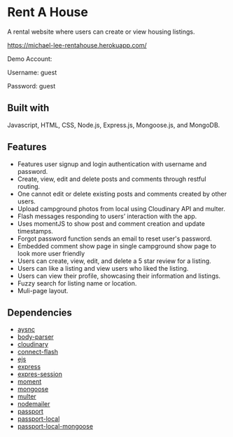 # Rent A House
A rental website where users can create or view housing listings.

https://michael-lee-rentahouse.herokuapp.com/

Demo Account: 

Username: guest 

Password: guest

## Built with
Javascript, HTML, CSS, Node.js, Express.js, Mongoose.js, and MongoDB.

## Features
* Features user signup and login authentication with username and password. 
* Create, view, edit and delete posts and comments through restful routing. 
* One cannot edit or delete existing posts and comments created by other users.
* Upload campground photos from local using Cloudinary API and multer.
* Flash messages responding to users’ interaction with the app.
* Uses momentJS to show post and comment creation and update timestamps. 
* Forgot password function sends an email to reset user's password.
* Embedded comment show page in single campground show page to look more user friendly
* Users can create, view, edit, and delete a 5 star review for a listing.
* Users can like a listing and view users who liked the listing. 
* Users can view their profile, showcasing their information and listings. 
* Fuzzy search for listing name or location.
* Muli-page layout. 

## Dependencies
* [aysnc](https://www.npmjs.com/package/async)
* [body-parser](https://www.npmjs.com/package/body-parser)
* [cloudinary](https://cloudinary.com/)
* [connect-flash](https://github.com/jaredhanson/connect-flash)
* [ejs](https://ejs.co/)
* [express](https://expressjs.com/)
* [expres-session](https://www.npmjs.com/package/express-session)
* [moment](https://momentjs.com/)
* [mongoose](https://mongoosejs.com/)
* [multer](https://www.npmjs.com/package/multer)
* [nodemailer](https://nodemailer.com/about/)
* [passport](http://www.passportjs.org/)
* [passport-local](http://www.passportjs.org/packages/passport-local/)
* [passport-local-mongoose](https://github.com/saintedlama/passport-local-mongoose)

